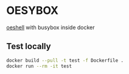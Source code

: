 # OESYBOX

[oeshell](https://github.com/martinhaunschmid/oeshell/) with busybox inside docker

## Test locally

```bash
docker build --pull -t test -f Dockerfile .
docker run --rm -it test
```

